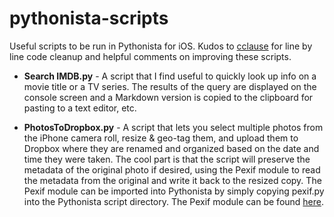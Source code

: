 # pythonista-scripts
Useful scripts to be run in Pythonista for iOS.  Kudos to [cclause](https://github.com/cclauss) for line by line code cleanup and helpful comments on improving these scripts.

- **Search IMDB.py** - A script that I find useful to quickly look up info on a movie title or a TV series.  The results of the query are displayed on the console screen and a Markdown version is copied to the clipboard for pasting to a text editor, etc.

- **PhotosToDropbox.py** - A script that lets you select multiple photos from the iPhone camera roll, resize & geo-tag them, and upload them to Dropbox where they are renamed and organized based on the date and time they were taken.  The cool part is that the script will preserve the metadata of the original photo if desired, using the Pexif module to read the metadata from the original and write it back to the resized copy.  The Pexif module can be imported into Pythonista by simply copying pexif.py into the Pythonista script directory. The Pexif module can be found [here](https://github.com/bennoleslie/pexif).

